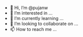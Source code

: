 - 👋 Hi, I’m @pujanw
- 👀 I’m interested in ...
- 🌱 I’m currently learning ...
- 💞️ I’m looking to collaborate on ...
- 📫 How to reach me ...

<!---
pujanw/pujanw is a ✨ special ✨ repository because its `README.md` (this file) appears on your GitHub profile.
You can click the Preview link to take a look at your changes.
--->
